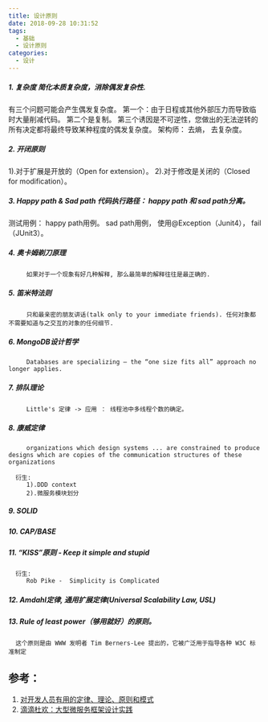 ```yaml
---
title: 设计原则
date: 2018-09-28 10:31:52
tags:
  - 基础
  - 设计原则
categories: 
  - 设计  
---
```


##### 1. 复杂度 简化本质复杂度，消除偶发复杂性. 
   有三个问题可能会产生偶发复杂度。
      第一个：由于日程或其他外部压力而导致临时大量削减代码。
      第二个是复制。
      第三个诱因是不可逆性，您做出的无法逆转的所有决定都将最终导致某种程度的偶发复杂度。 
   架构师： 去熵， 去复杂度。 

<!-- more -->   

##### 2. 开闭原则 
   1).对于扩展是开放的（Open for extension）。 
   2).对于修改是关闭的（Closed for modification）。

##### 3. Happy path & Sad path 代码执行路径： happy path 和 sad path分离。 
   测试用例： happy path用例。 sad path用例， 使用@Exception（Junit4）， fail（JUnit3）。

##### 4. 奥卡姆剃刀原理 
         如果对于一个现象有好几种解释, 那么最简单的解释往往是最正确的.

##### 5. 笛米特法则 
         只和最亲密的朋友讲话(talk only to your immediate friends). 任何对象都不需要知道与之交互的对象的任何细节.

##### 6. MongoDB设计哲学 
         Databases are specializing – the “one size fits all” approach no longer applies.

##### 7. 排队理论 
         Little's 定律 -> 应用 ： 线程池中多线程个数的确定。

##### 8. 康威定律  
         organizations which design systems ... are constrained to produce designs which are copies of the communication structures of these organizations

      衍生: 
         1).DDD context
         2).微服务模块划分

##### 9. SOLID

##### 10. CAP/BASE

##### 11. “KISS”原则 - Keep it simple and stupid
      衍生: 
         Rob Pike -  Simplicity is Complicated 

##### 12. Amdahl定律, 通用扩展定律(Universal Scalability Law, USL)

##### 13. Rule of least power（够用就好）的原则。

      这个原则是由 WWW 发明者 Tim Berners-Lee 提出的，它被广泛用于指导各种 W3C 标准制定


## 参考：

1. [对开发人员有用的定律、理论、原则和模式](https://github.com/www6v/hacker-laws-zh)
2. [滴滴杜欢：大型微服务框架设计实践](https://mp.weixin.qq.com/s/HSzqIC1pOdq8H12gCvYgRA)


